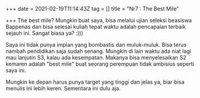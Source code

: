 +++
date = 2021-02-19T11:14:43Z
tag = []
title = "Nr7 : The Best Mile"

+++
The best mile? Mungkin buat saya, bisa melalui ujian seleksi beasiswa Bappenas dan bisa selesai kuliah tepat waktu adalah pencapaian terbaik sejauh ini. Sangat biasa ya? :)))

Saya ini tidak punya impian yang bombastis dan muluk-muluk. Bisa terus nambah pendidikan saja sudah senang. Mungkin di lain waktu ada niat lagi mau lanjutin S3, kalau ada kesempatan. Makanya bisa menyelesaikan S2 kemaren adalah "best mile" buat seorang perempuan tidak ambisius seperti saya ini. 

Mungkin ke depan harus punya target yang tinggi dan jelas ya, biar bisa menulis ini lebih keren. Sementara ini dulu aja. 